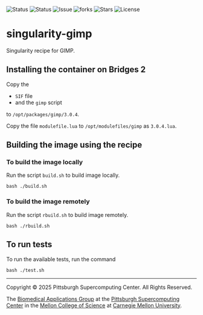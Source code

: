 ![Status](https://github.com/pscedu/singularity-gimp/actions/workflows/main.yml/badge.svg)
![Status](https://github.com/pscedu/singularity-gimp/actions/workflows/pretty.yml/badge.svg)
![Issue](https://img.shields.io/github/issues/pscedu/singularity-gimp)
![forks](https://img.shields.io/github/forks/pscedu/singularity-gimp)
![Stars](https://img.shields.io/github/stars/pscedu/singularity-gimp)
![License](https://img.shields.io/github/license/pscedu/singularity-gimp)

# singularity-gimp
Singularity recipe for GIMP.

## Installing the container on Bridges 2
Copy the

* `SIF` file
* and the `gimp` script

to `/opt/packages/gimp/3.0.4`.

Copy the file `modulefile.lua` to `/opt/modulefiles/gimp` as `3.0.4.lua`.

## Building the image using the recipe
### To build the image locally
Run the script `build.sh` to build image locally.

```
bash ./build.sh
```

### To build the image remotely
Run the script `rbuild.sh` to build image remotely.

```
bash ./rbuild.sh
```

## To run tests
To run the available tests, run the command

```
bash ./test.sh
```

---
Copyright © 2025 Pittsburgh Supercomputing Center. All Rights Reserved.

The [Biomedical Applications Group](https://www.psc.edu/biomedical-applications/) at the [Pittsburgh Supercomputing Center](http://www.psc.edu) in the [Mellon College of Science](https://www.cmu.edu/mcs/) at [Carnegie Mellon University](http://www.cmu.edu).